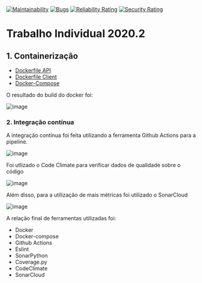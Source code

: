 [![Maintainability](https://api.codeclimate.com/v1/badges/f2904b3531beed53b42b/maintainability)](https://codeclimate.com/github/AmandaMuniz/Trabalho-Individual-2020-2/maintainability)
[![Bugs](https://sonarcloud.io/api/project_badges/measure?project=AmandaMuniz_Trabalho-Individual-2020-2&metric=bugs)](https://sonarcloud.io/dashboard?id=AmandaMuniz_Trabalho-Individual-2020-2)
[![Reliability Rating](https://sonarcloud.io/api/project_badges/measure?project=AmandaMuniz_Trabalho-Individual-2020-2&metric=reliability_rating)](https://sonarcloud.io/dashboard?id=AmandaMuniz_Trabalho-Individual-2020-2)
[![Security Rating](https://sonarcloud.io/api/project_badges/measure?project=AmandaMuniz_Trabalho-Individual-2020-2&metric=security_rating)](https://sonarcloud.io/dashboard?id=AmandaMuniz_Trabalho-Individual-2020-2)



# Trabalho Individual 2020.2


## 1. Containerização

- [Dockerfile API](https://github.com/AmandaMuniz/Trabalho-Individual-2020-2/blob/master/api/Dockerfile)
- [Dockerfile Client](https://github.com/AmandaMuniz/Trabalho-Individual-2020-2/blob/master/client/Dockerfile)
- [Docker-Compose](https://github.com/AmandaMuniz/Trabalho-Individual-2020-2/blob/master/docker-compose.yml)

O resultado do build do docker foi:

![image](https://user-images.githubusercontent.com/22080321/117090945-296d5a80-ad30-11eb-9b7e-fa0a5a58b8c3.png)

### 2. Integração contínua

A integração contínua foi feita utilizando a ferramenta Github Actions para a pipeline.

![image](https://user-images.githubusercontent.com/22080321/117090927-1ce90200-ad30-11eb-9c63-a2767b297933.png)


Foi utlizado o Code Climate para verificar dados de qualidade sobre o código

![image](https://user-images.githubusercontent.com/22080321/117090997-499d1980-ad30-11eb-98a0-f65c13f7669a.png)

Além disso, para a utilização de mais métricas foi utilizado o SonarCloud

![image](https://user-images.githubusercontent.com/22080321/117091014-56217200-ad30-11eb-90db-2bc6a17e2243.png)

A relação final de ferramentas utilizadas foi:

- Docker
- Docker-compose
- Github Actions
- Eslint
- SonarPython
- Coverage.py
- CodeClimate
- SonarCloud










